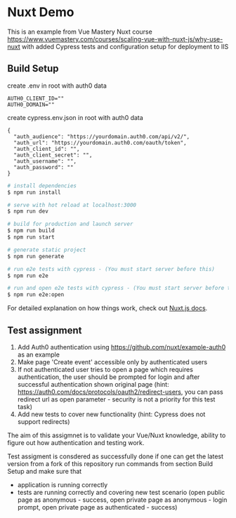 # Nuxt Demo

 This is an example from Vue Mastery Nuxt course https://www.vuemastery.com/courses/scaling-vue-with-nuxt-js/why-use-nuxt with added Cypress tests and configuration setup for deployment to IIS

## Build Setup

create .env in root with auth0 data

```
AUTH0_CLIENT_ID=""
AUTH0_DOMAIN=""
```

create cypress.env.json in root with auth0 data

```
{
  "auth_audience": "https://yourdomain.auth0.com/api/v2/",
  "auth_url": "https://yourdomain.auth0.com/oauth/token",
  "auth_client_id": "",
  "auth_client_secret": "",
  "auth_username": "",
  "auth_password": ""
}
```

``` bash
# install dependencies
$ npm run install

# serve with hot reload at localhost:3000
$ npm run dev

# build for production and launch server
$ npm run build
$ npm run start

# generate static project
$ npm run generate

# run e2e tests with cypress - (You must start server before this)
$ npm run e2e

# run and open e2e tests with cypress - (You must start server before this)
$ npm run e2e:open
```

For detailed explanation on how things work, check out [Nuxt.js docs](https://nuxtjs.org).

## Test assignment

1. Add Auth0 authentication using https://github.com/nuxt/example-auth0 as an example
2. Make page 'Create event' accessible only by authenticated users
3. If not authenticated user tries to open a page which requires authentication, the user should be prompted for login and after successful authentication shown original page (hint: https://auth0.com/docs/protocols/oauth2/redirect-users, you can pass redirect url as open parameter - security is not a priority for this test task)
4. Add new tests to cover new functionality (hint: Cypress does not support redirects)

The aim of this assigmnet is to validate your Vue/Nuxt knowledge, ability to figure out how authentication and testing work.

Test assigment is consdered as successfully done if one can get the latest version from a fork of this repository run commands from section Build Setup and make sure that
* application is running correctly
* tests are running correctly and covering new test scenario (open public page as anonymous - success, open private page as anonymous - login prompt, open private page as authenticated - success)
